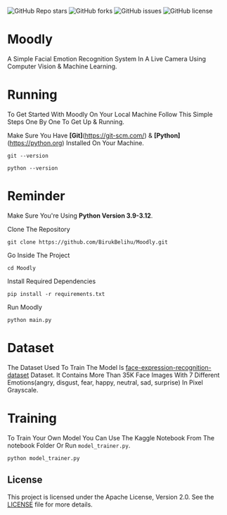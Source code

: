 ![GitHub Repo stars](https://img.shields.io/github/stars/BirukBelihu/FaceMaskDetector)
![GitHub forks](https://img.shields.io/github/forks/BirukBelihu/FaceMaskDetector)
![GitHub issues](https://img.shields.io/github/issues/BirukBelihu/FaceMaskDetector)
![GitHub license](https://img.shields.io/github/license/BirukBelihu/FaceMaskDetector)

# Moodly

A Simple Facial Emotion Recognition System In A Live Camera Using Computer Vision & Machine Learning.

# Running

To Get Started With Moodly On Your Local Machine Follow This Simple Steps One By One To Get Up & Running.

Make Sure You Have **[Git]**(https://git-scm.com/) & **[Python]**(https://python.org) Installed On Your Machine.

```
git --version
```

```
python --version
```

# Reminder
Make Sure You're Using **Python Version 3.9-3.12**.

Clone The Repository

```
git clone https://github.com/BirukBelihu/Moodly.git
```

Go Inside The Project

```
cd Moodly
```

Install Required Dependencies

```
pip install -r requirements.txt
```

Run Moodly
```
python main.py
```

# Dataset
The Dataset Used To Train The Model Is [face-expression-recognition-dataset](https://www.kaggle.com/datasets/jonathanoheix/face-expression-recognition-dataset) Dataset. It Contains More Than 35K Face Images With 7 Different Emotions(angry, disgust, fear, happy, neutral, sad, surprise) In Pixel Grayscale.

# Training
To Train Your Own Model You Can Use The Kaggle Notebook From The notebook Folder Or Run ```model_trainer.py```.

```
python model_trainer.py
```

## License

This project is licensed under the Apache License, Version 2.0. See the [LICENSE](LICENSE) file for more details.
